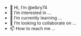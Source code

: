 - 👋 Hi, I’m @elbry74
- 👀 I’m interested in ...
- 🌱 I’m currently learning ...
- 💞️ I’m looking to collaborate on ...
- 📫 How to reach me ...

<!---
elbry74/elbry74 is a ✨ special ✨ repository because its `README.md` (this file) appears on your GitHub profile.
You can click the Preview link to take a look at your changes.
--->
